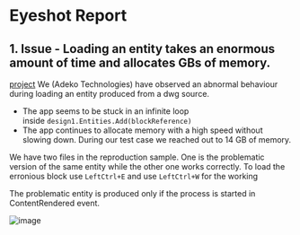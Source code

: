 # Eyeshot Report

## 1. Issue - Loading an entity takes an enormous amount of time and allocates GBs of memory.

[project](https://github.com/adeko2/EyeshotRreport/tree/master/EyeshotReport)
We (Adeko Technologies) have observed an abnormal behaviour during loading an entity produced from a dwg source.

- The app seems to be stuck in an infinite loop inside `design1.Entities.Add(blockReference)`
- The app continues to allocate memory with a high speed without slowing down. During our test case we reached out to 14 GB of memory.

We have two files in the reproduction sample. One is the problematic version of the same entity while the other one works correctly. To load the erronious block use `LeftCtrl+E` and use `LeftCtrl+W` for the working 

The problematic entity is produced only if the process is started in ContentRendered event.

![image](https://github.com/user-attachments/assets/86456c87-1f48-4ca4-bc33-850154e94445)
